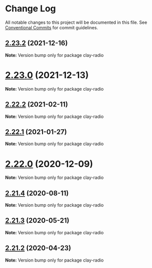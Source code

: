 # Change Log

All notable changes to this project will be documented in this file.
See [Conventional Commits](https://conventionalcommits.org) for commit guidelines.

## [2.23.2](https://github.com/liferay/clay/tree/master/packages/clay-radio/compare/v2.23.1...v2.23.2) (2021-12-16)

**Note:** Version bump only for package clay-radio





# [2.23.0](https://github.com/liferay/clay/tree/master/packages/clay-radio/compare/v2.22.4...v2.23.0) (2021-12-13)

**Note:** Version bump only for package clay-radio





## [2.22.2](https://github.com/liferay/clay/tree/master/packages/clay-radio/compare/v2.22.1...v2.22.2) (2021-02-11)

**Note:** Version bump only for package clay-radio





## [2.22.1](https://github.com/liferay/clay/tree/master/packages/clay-radio/compare/v2.22.0...v2.22.1) (2021-01-27)

**Note:** Version bump only for package clay-radio





# [2.22.0](https://github.com/liferay/clay/tree/master/packages/clay-radio/compare/v2.21.5...v2.22.0) (2020-12-09)

**Note:** Version bump only for package clay-radio





## [2.21.4](https://github.com/liferay/clay/tree/master/packages/clay-radio/compare/v2.21.3...v2.21.4) (2020-08-11)

**Note:** Version bump only for package clay-radio





## [2.21.3](https://github.com/liferay/clay/tree/master/packages/clay-radio/compare/v2.21.2...v2.21.3) (2020-05-21)

**Note:** Version bump only for package clay-radio





## [2.21.2](https://github.com/liferay/clay/tree/master/packages/clay-radio/compare/v2.21.1...v2.21.2) (2020-04-23)

**Note:** Version bump only for package clay-radio
